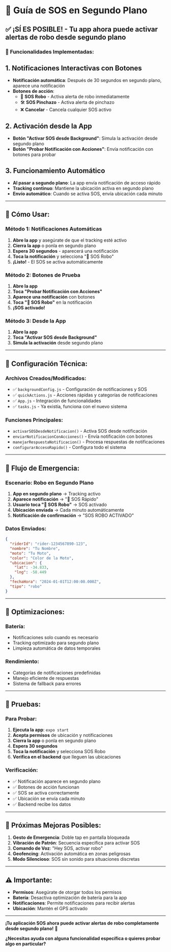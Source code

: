 # 🚨 Guía de SOS en Segundo Plano

## ✅ **¡SÍ ES POSIBLE!** - Tu app ahora puede activar alertas de robo desde segundo plano

### 🎯 **Funcionalidades Implementadas:**

## 1. **Notificaciones Interactivas con Botones**
- **Notificación automática**: Después de 30 segundos en segundo plano, aparece una notificación
- **Botones de acción**: 
  - 🚨 **SOS Robo** - Activa alerta de robo inmediatamente
  - 🛠️ **SOS Pinchazo** - Activa alerta de pinchazo
  - ❌ **Cancelar** - Cancela cualquier SOS activo

## 2. **Activación desde la App**
- **Botón "Activar SOS desde Background"**: Simula la activación desde segundo plano
- **Botón "Probar Notificación con Acciones"**: Envía notificación con botones para probar

## 3. **Funcionamiento Automático**
- **Al pasar a segundo plano**: La app envía notificación de acceso rápido
- **Tracking continuo**: Mantiene la ubicación activa en segundo plano
- **Envío automático**: Cuando se activa SOS, envía ubicación cada minuto

---

## 📱 **Cómo Usar:**

### **Método 1: Notificaciones Automáticas**
1. **Abre la app** y asegúrate de que el tracking esté activo
2. **Cierra la app** o ponla en segundo plano
3. **Espera 30 segundos** - aparecerá una notificación
4. **Toca la notificación** y selecciona "🚨 SOS Robo"
5. **¡Listo!** - El SOS se activa automáticamente

### **Método 2: Botones de Prueba**
1. **Abre la app**
2. **Toca "Probar Notificación con Acciones"**
3. **Aparece una notificación** con botones
4. **Toca "🚨 SOS Robo"** en la notificación
5. **¡SOS activado!**

### **Método 3: Desde la App**
1. **Abre la app**
2. **Toca "Activar SOS desde Background"**
3. **Simula la activación** desde segundo plano

---

## 🔧 **Configuración Técnica:**

### **Archivos Creados/Modificados:**
- ✅ `backgroundConfig.js` - Configuración de notificaciones y SOS
- ✅ `quickActions.js` - Acciones rápidas y categorías de notificaciones
- ✅ `App.js` - Integración de funcionalidades
- ✅ `tasks.js` - Ya existía, funciona con el nuevo sistema

### **Funciones Principales:**
- `activarSOSDesdeNotificacion()` - Activa SOS desde notificación
- `enviarNotificacionConAcciones()` - Envía notificación con botones
- `manejarRespuestaNotificacion()` - Procesa respuestas de notificaciones
- `configurarAccesoRapido()` - Configura todo el sistema

---

## 🚨 **Flujo de Emergencia:**

### **Escenario: Robo en Segundo Plano**
1. **App en segundo plano** → Tracking activo
2. **Aparece notificación** → "🚨 SOS Rápido"
3. **Usuario toca "🚨 SOS Robo"** → SOS activado
4. **Ubicación enviada** → Cada minuto automáticamente
5. **Notificación de confirmación** → "SOS ROBO ACTIVADO"

### **Datos Enviados:**
```json
{
  "riderId": "rider-1234567890-123",
  "nombre": "Tu Nombre",
  "moto": "Tu Moto",
  "color": "Color de la Moto",
  "ubicacion": {
    "lat": -34.833,
    "lng": -58.449
  },
  "fechaHora": "2024-01-01T12:00:00.000Z",
  "tipo": "robo"
}
```

---

## 🔋 **Optimizaciones:**

### **Batería:**
- Notificaciones solo cuando es necesario
- Tracking optimizado para segundo plano
- Limpieza automática de datos temporales

### **Rendimiento:**
- Categorías de notificaciones predefinidas
- Manejo eficiente de respuestas
- Sistema de fallback para errores

---

## 🧪 **Pruebas:**

### **Para Probar:**
1. **Ejecuta la app**: `expo start`
2. **Acepta permisos** de ubicación y notificaciones
3. **Cierra la app** o ponla en segundo plano
4. **Espera 30 segundos**
5. **Toca la notificación** y selecciona SOS Robo
6. **Verifica en el backend** que lleguen las ubicaciones

### **Verificación:**
- ✅ Notificación aparece en segundo plano
- ✅ Botones de acción funcionan
- ✅ SOS se activa correctamente
- ✅ Ubicación se envía cada minuto
- ✅ Backend recibe los datos

---

## 🚀 **Próximas Mejoras Posibles:**

1. **Gesto de Emergencia**: Doble tap en pantalla bloqueada
2. **Vibración de Patrón**: Secuencia específica para activar SOS
3. **Comando de Voz**: "Hey SOS, activar robo"
4. **Geofencing**: Activación automática en zonas peligrosas
5. **Modo Silencioso**: SOS sin sonido para situaciones discretas

---

## ⚠️ **Importante:**

- **Permisos**: Asegúrate de otorgar todos los permisos
- **Batería**: Desactiva optimización de batería para la app
- **Notificaciones**: Permite notificaciones para recibir alertas
- **Ubicación**: Mantén el GPS activado

---

**¡Tu aplicación SOS ahora puede activar alertas de robo completamente desde segundo plano!** 🎉

**¿Necesitas ayuda con alguna funcionalidad específica o quieres probar algo en particular?**

